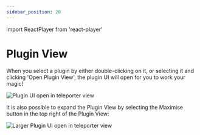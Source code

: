 ```yaml
---
sidebar_position: 20
---
```


import ReactPlayer from 'react-player'

# Plugin View

When you select a plugin by either double-clicking on it, or selecting it and clicking 'Open Plugin View', the plugin UI will open for you to work your magic!

![Plugin UI open in teleporter view](@site/static/img/transformclient/home-teleport.png)

It is also possible to expand the Plugin View by selecting the Maximise button in the top right of the Plugin View:

![Larger Plugin UI open in teleporter view](@site/static/img/transformclient/home-teleport-large.png)

